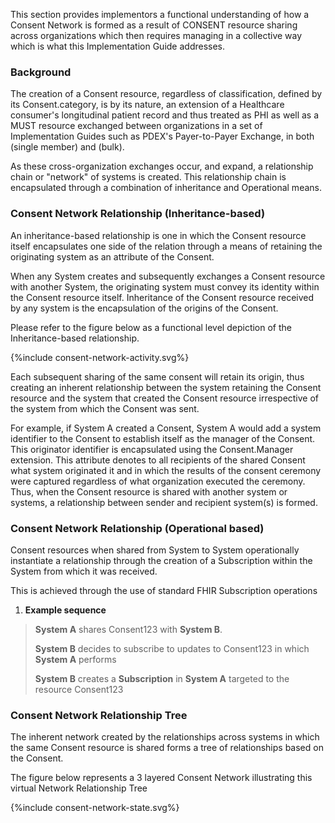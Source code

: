 This section provides implementors a functional understanding of how a Consent Network is formed as a result of CONSENT resource sharing across organizations which then requires managing in a collective way which is what this Implementation Guide addresses.

### Background

The creation of a Consent resource, regardless of classification, defined by its Consent.category, is by its nature, an extension of a Healthcare consumer's longitudinal patient record and thus treated as PHI as well as a MUST resource exchanged between organizations in a set of Implementation Guides such as PDEX's Payer-to-Payer Exchange, in both (single member) and (bulk).

As these cross-organization exchanges occur, and expand, a relationship chain or "network" of systems is created. This relationship chain is encapsulated through a combination of inheritance and Operational means.

### Consent Network Relationship (Inheritance-based)

An inheritance-based relationship is one in which the Consent resource itself encapsulates one side of the relation through a means of retaining the originating system as an attribute of the Consent.

When any System creates and subsequently exchanges a Consent resource with another System, the originating system must convey its identity within the Consent resource itself. Inheritance of the Consent resource received by any system is the encapsulation of the origins of the Consent.

Please refer to the figure below as a functional level depiction of the Inheritance-based relationship.

<div>{%include consent-network-activity.svg%}</div>


Each subsequent sharing of the same consent will retain its origin, thus creating an inherent relationship between the system retaining the Consent resource and the system that created the Consent resource irrespective of the system from which the Consent was sent.

For example, if System A created a Consent, System A would add a system identifier to the Consent to establish itself as the manager of the Consent. This originator identifier is encapsulated using the Consent.Manager extension. This attribute denotes to all recipients of the shared Consent what system originated it and in which the results of the consent ceremony were captured regardless of what organization executed the ceremony. Thus, when the Consent resource is shared with another system or systems, a relationship between sender and recipient system(s) is formed.

### Consent Network Relationship (Operational based)

Consent resources when shared from System to System operationally instantiate a relationship through the creation of a Subscription within the System from which it was received.

This is achieved through the use of standard FHIR Subscription operations

1.  **Example sequence**

> **System A** shares Consent123 with **System B**.
>
> **System B** decides to subscribe to updates to Consent123 in which **System A** performs
>
> **System B** creates a **Subscription** in **System A** targeted to the resource Consent123

### Consent Network Relationship Tree

The inherent network created by the relationships across systems in which the same Consent resource is shared forms a tree of relationships based on the Consent.

The figure below represents a 3 layered Consent Network illustrating this virtual Network Relationship Tree

<div>{%include consent-network-state.svg%}</div>
